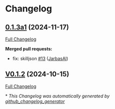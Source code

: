# Changelog

## [0.1.3a1](https://github.com/OpenVoiceOS/skill-ovos-soundcloud/tree/0.1.3a1) (2024-11-17)

[Full Changelog](https://github.com/OpenVoiceOS/skill-ovos-soundcloud/compare/V0.1.2...0.1.3a1)

**Merged pull requests:**

- fix: skilljson [\#13](https://github.com/OpenVoiceOS/skill-ovos-soundcloud/pull/13) ([JarbasAl](https://github.com/JarbasAl))

## [V0.1.2](https://github.com/OpenVoiceOS/skill-ovos-soundcloud/tree/V0.1.2) (2024-10-15)

[Full Changelog](https://github.com/OpenVoiceOS/skill-ovos-soundcloud/compare/0.1.2...V0.1.2)



\* *This Changelog was automatically generated by [github_changelog_generator](https://github.com/github-changelog-generator/github-changelog-generator)*
